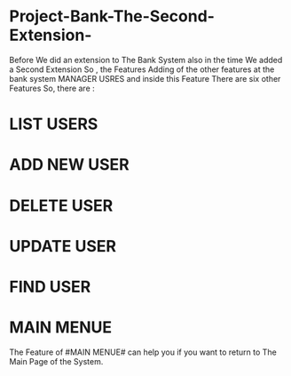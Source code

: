 # Project-Bank-The-Second-Extension-
Before We did an extension to The Bank System also in the time We added a Second Extension So , the Features Adding of the other features at the bank system MANAGER USRES and inside this Feature There are six other Features So, there are :

# LIST USERS 
# ADD NEW USER
# DELETE USER
# UPDATE USER 
# FIND USER
# MAIN MENUE
The Feature of #MAIN MENUE# can help you if you want to return to The Main Page of the System. 

